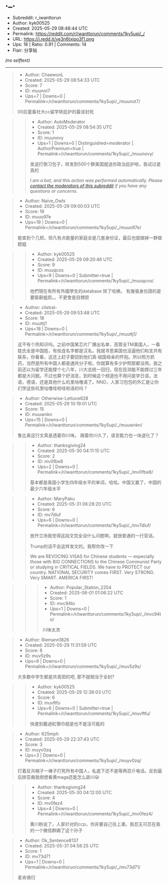 # ._.

- Subreddit: r_iwanttorun
- Author: kyk00525
- Created: 2025-05-29 08:48:44 UTC
- Permalink: https://reddit.com/r/iwanttorun/comments/1ky5upi/_/
- URL: https://i.redd.it/ve3n6txjpo3f1.png
- Ups: 18 | Ratio: 0.91 | Comments: 14
- Flair: 分享帖

_(no selftext)_

---

> - Author: ChaewonL
> - Created: 2025-05-29 08:54:33 UTC
> - Score: 7
> - ID: muunot7
> - Ups=7 | Downs=0 | Permalink=/r/iwanttorun/comments/1ky5upi/_/muunot7/
>
> 00后童畜社大cc留学转庇护的最该封死

>> - Author: AutoModerator
>> - Created: 2025-05-29 08:54:35 UTC
>> - Score: 1
>> - ID: muunovy
>> - Ups=1 | Downs=0 | Distinguished=moderator | AuthorPremium=true | Permalink=/r/iwanttorun/comments/1ky5upi/_/muunovy/
>>
>> 发送打倒习包子，转发到500个群美国就送你政治庇护啦，我试过是真的
>> 
>> *I am a bot, and this action was performed automatically. Please [contact the moderators of this subreddit](/message/compose/?to=/r/iwanttorun) if you have any questions or concerns.*

> - Author: Naive_Owls
> - Created: 2025-05-29 09:00:03 UTC
> - Score: 19
> - ID: muuo97e
> - Ups=19 | Downs=0 | Permalink=/r/iwanttorun/comments/1ky5upi/_/muuo97e/
>
> 能查到个几把，但凡有点能量的家庭全是几套身份证，最后也就做掉一群做题蛆

>> - Author: kyk00525
>> - Created: 2025-05-29 09:20:46 UTC
>> - Score: 9
>> - ID: muuqcos
>> - Ups=9 | Downs=0 | Submitter=true | Permalink=/r/iwanttorun/comments/1ky5upi/_/muuqcos/
>>
>> 他們現在有所有外國學生的database 除了哈佛。 有幾張身份證的是要裝窮蛆麽。。不更會是目標麽

> - Author: clistral-
> - Created: 2025-05-29 09:53:48 UTC
> - Score: 18
> - ID: muuttj1
> - Ups=18 | Downs=0 | Permalink=/r/iwanttorun/comments/1ky5upi/_/muuttj1/
>
> 这不有个热知识吗。之前中国某芯片厂爆出名单，高管全TM美国人，一看姓氏全是中国姓，有些连名字都是汉名。我就寻思美国也没逼他们和支共有联系，你看看，这还上赶子要回到他们真·祖国母亲的怀抱。所以照方抓药，当然是所有中国人都是通共分子啦。你就算有多少护照那都没用。我之前还以为留学还能撑个七八年，川大总统一回归，现在目测能不能撑过三年都是大问题。不过也算个好消息，到时候这个频道也不用问是学日语，法语，德语，还是其他什么叽里咕噜语了。NND，人家习包包的外汇是让你们学这些叽里咕噜哇啦哇啦语的吗？

> - Author: Otherwise-Lettuce628
> - Created: 2025-05-29 10:19:01 UTC
> - Score: 15
> - ID: muuwnkn
> - Ups=15 | Downs=0 | Permalink=/r/iwanttorun/comments/1ky5upi/_/muuwnkn/
>
> 鲁比奥这行文真是透着你川味。
> 跟着你川久了，语言能力也一块退化了？

>> - Author: thanksgiving24
>> - Created: 2025-05-30 04:11:15 UTC
>> - Score: 2
>> - ID: mv0fbe8
>> - Ups=2 | Downs=0 | Permalink=/r/iwanttorun/comments/1ky5upi/_/mv0fbe8/
>>
>> 基本都是美国小学生四年级水平的单词，哈哈。中国又赢了，中国的最少六年级水平

>> - Author: MaryPaku
>> - Created: 2025-05-31 06:28:20 UTC
>> - Score: 6
>> - ID: mv7dluf
>> - Ups=6 | Downs=0 | Permalink=/r/iwanttorun/comments/1ky5upi/_/mv7dluf/
>>
>> 放开立场我觉得这段文完全没什么问题啊，就很普通的一行官话。
>> 
>> Trump的话不会这样发文的。我帮你改一下
>> 
>> >  
>> We are REVOCING VISAS for Chinese students — especially those with BIG CONNECTIONS to the Chinese Communist Party or studying in CRITICAL FIELDS. We have to PROTECT our country. NATIONAL SECURITY comes FIRST. Very STRONG. Very SMART. AMERICA FIRST!

>>> - Author: Popular_Station_2254
>>> - Created: 2025-06-01 01:06:22 UTC
>>> - Score: 1
>>> - ID: mvc94to
>>> - Ups=1 | Downs=0 | Permalink=/r/iwanttorun/comments/1ky5upi/_/mvc94to/
>>>
>>> 川味太浓

> - Author: Riemann1826
> - Created: 2025-05-29 11:31:59 UTC
> - Score: 6
> - ID: muv5z9s
> - Ups=6 | Downs=0 | Permalink=/r/iwanttorun/comments/1ky5upi/_/muv5z9s/
>
> 大多数中学生都是共青团的吧, 那不就相当于全封?

>> - Author: kyk00525
>> - Created: 2025-05-29 12:36:03 UTC
>> - Score: 6
>> - ID: muvftfu
>> - Ups=6 | Downs=0 | Submitter=true | Permalink=/r/iwanttorun/comments/1ky5upi/_/muvftfu/
>>
>> 快進到戴過紅領巾就是也不是沒可能的

> - Author: 625mph
> - Created: 2025-05-29 22:37:43 UTC
> - Score: 3
> - ID: muyv0zq
> - Ups=3 | Downs=0 | Permalink=/r/iwanttorun/comments/1ky5upi/_/muyv0zq/
>
> 打着反共幌子一棒子打死所有中国人，私底下还不是等两百斤电话。反到最后排亚裔我倒想看黄maga还能怎么舔川😃

>> - Author: thanksgiving24
>> - Created: 2025-05-30 04:12:00 UTC
>> - Score: 4
>> - ID: mv0fez4
>> - Ups=4 | Downs=0 | Permalink=/r/iwanttorun/comments/1ky5upi/_/mv0fez4/
>>
>> 黄川粉说了，人家针对的ccp，你非要自己往上凑。我忍无可忍在我的一个微信群踢了这个孙子

> - Author: Ok_Sentence8137
> - Created: 2025-05-31 04:58:25 UTC
> - Score: 1
> - ID: mv73d71
> - Ups=1 | Downs=0 | Permalink=/r/iwanttorun/comments/1ky5upi/_/mv73d71/
>
> 麦肯锡归
